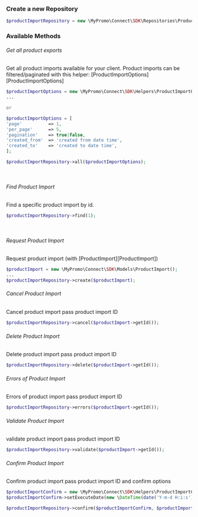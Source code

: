 ### Create a new Repository
```php
$productImportRepository = new \MyPromo\Connect\SDK\Repositories\ProductFeeds\ProductImportRepository($client);
```

### Available Methods
###### Get all product exports
Get all product imports available for your client.
Product imports can be filtered/paginated with this helper: [ProductImportOptions][ProductImportOptions]
```php
$productImportOptions = new \MyPromo\Connect\SDK\Helpers\ProductImportOptions();
...

or

$productImportOptions = [
'page'          => 1,
'per_page'      => 5,
'pagination'    => true|false,
'created_from'  => 'created from date time',
'created_to'    => 'created to date time',
];

$productImportRepository->all($productImportOptions);
```
<br />

###### Find Product Import
Find a specific product import by id.
```php
$productImportRepository->find(1);
```
<br />

###### Request Product Import
Request product import (with [ProductImport][ProductImport])
```php
$productImport = new \MyPromo\Connect\SDK\Models\ProductImport();
...
$productImportRepository->create($productImport);
```

###### Cancel Product Import
Cancel product import pass product import ID
```php
$productImportRepository->cancel($productImport->getId());
```

###### Delete Product Import
Delete product import pass product import ID
```php
$productImportRepository->delete($productImport->getId());
```

###### Errors of Product Import
Errors of product import pass product import ID
```php
$productImportRepository->errors($productImport->getId());
```

###### Validate Product Import
validate product import pass product import ID
```php
$productImportRepository->validate($productImport->getId());
```

###### Confirm Product Import
Confirm product import pass product import ID and confirm options

```php
$productImportConfirm = new \MyPromo\Connect\SDK\Helpers\ProductImportConfirm();
$productImportConfirm->setExecuteDate(new \DateTime(date('Y-m-d H:i:s')));

$productImportRepository->confirm($productImportConfirm, $productImport->getId());
```

[ProductExportOptions]: ../Helpers/ProductExportOptions.md
[ProductExport]: ../Models/ProductExport.md